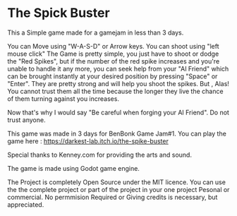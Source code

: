 The Spick Buster
============

This a Simple game made for a gamejam in less than 3 days.


You can Move using "W-A-S-D" or Arrow keys. You can shoot using "left mouse click"
The Game is pretty simple, you just have to shoot or dodge the "Red Spikes",
but if the number of the red spike increases and you're  unable to handle it any more, you can seek help from your "AI Friend" which can be brought instantly at your desired position by pressing "Space" or "Enter". They are pretty strong and will help you shoot  the spikes. But , Alas!  You cannot trust them all the time because the longer they live the chance of them turning against you increases.

Now that's why I would say "Be careful when forging your AI Friend". Do not trust anyone.

This game was made in 3 days for BenBonk Game Jam#1.
You can play the game here : https://darkest-lab.itch.io/the-spike-buster

Special thanks to Kenney.com for providing the arts and sound.

The game is made using Godot game engine.


The Project is completely Open Source under the MIT licence.
You can use the the complete project or part of the project in your one project Pesonal or commercial.
No permmision Required or Giving credits is necessary, but appreciated.
